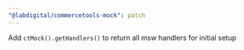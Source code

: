 ```yaml
---
"@labdigital/commercetools-mock": patch
---
```


Add `ctMock().getHandlers()` to return all msw handlers for initial setup
